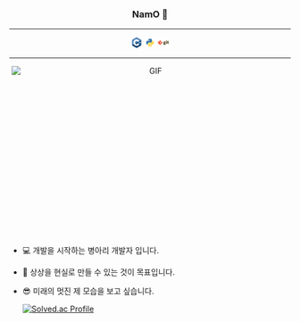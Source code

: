 <div align="center">


### NamO 🐥
  
---

<code><img height="20" src="https://raw.githubusercontent.com/github/explore/80688e429a7d4ef2fca1e82350fe8e3517d3494d/topics/cpp/cpp.png"></code>
<code><img height="20" src="https://raw.githubusercontent.com/github/explore/80688e429a7d4ef2fca1e82350fe8e3517d3494d/topics/python/python.png"></code>
<code><img height="20" src="https://raw.githubusercontent.com/github/explore/80688e429a7d4ef2fca1e82350fe8e3517d3494d/topics/git/git.png"></code>

---

<img align="right" alt="GIF" src="https://github.com/abhisheknaiidu/abhisheknaiidu/blob/master/code.gif?raw=true" width="500" height="320" />

<div align="left">

* 💻 개발을 시작하는 병아리 개발자 입니다.
* 🎨 상상을 현실로 만들 수 있는 것이 목표입니다.
* 😎 미래의 멋진 제 모습을 보고 싶습니다.

  
  [![Solved.ac Profile](http://mazassumnida.wtf/api/v2/generate_badge?boj=obinggle)](https://solved.ac/obinggle/)
